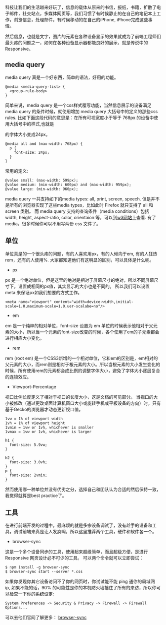 科技让我们的生活越来好玩了，信息的载体从原来的书信，报纸，书籍，扩散了电子邮件，社交站点，多媒体网页等，我们习惯了有时候静止的在自己的笔记本上工作，浏览信息，处理邮件，有时候移动的在自己的iPhone, iPhone完成这些事情。

然后信息，也就是文字，图片的元素在各种设备显示的效果就成为了前端工程师们最头疼的问题之一，如何在各种设备显示器都能良好的展示，就是传说中的 Responsive。

## media query

media query 真是一个好东西，简单的语法，好用的功能。

```
@media <media-query-list> {
  <group-rule-body>
}
```

简单来说，media query 是一个css样式覆写功能，当然信息展示的设备满足 media query 的条件时候，就使用增加 media query 大括号中的定义的那些css rules. 比如下面这段代码的意思是：在所有可视宽度小于等于 768px 的设备中使用大括号中的样式,也就是<p>的字体大小变成24px。

```
@media all and (max-width: 768px) {
  p {
    font-size: 24px;
  }
}
```

常用的定义:

```
@value small: (max-width: 599px);
@value medium: (min-width: 600px) and (max-width: 959px);
@value large: (min-width: 960px);
```

media query 一共支持如下的media types: all, print, screen, speech. 但是并不是所有的浏览器实现了这些media types，比如此时 Firefox  就只支持了 all 和 screen 类别。 而 media query 支持的查询条件（media conditions）包括width, height, aspect-ratio, color, orientaion 等，可以到[w3网站](http://dev.w3.org/csswg/mediaqueries/#mq-features)上查看.  有了media，很多时候你可以不用写两份 css 文件了。

## 单位

单位真是的一个很头疼的问题，有的人喜欢用px，有的人倾向于em, 有的人狂热 rem，还有的人使用%. 大家都知道他们有这明显的区别，可以具体是什么呢。

* px

px 是一个绝对单位，但是这里的绝对是相对于屏幕尺寸的绝对，所以不同屏幕尺寸下，设置成相同的px值，其实显示的大小也是不同的。 所以我们可以设置 meta 来保证px如我们想要的方式工作。

```
<meta name="viewport" content="width=device-width,initial-scale=1.0,maximum-scale=1.0,uer-scalabe=no"/>
```

* em

em 是一个纯粹的相对单位，font-size 设置为 em 单位的时候表示他相对于父元素的大小，所以当一个元素的font-size改变的时候，各个使用了em的子元素都会进行相应大小变化。

* rem

rem (root em) 是一个CSS3新增的一个相对单位，它和em的区别是，em相对的父元素的大小，而rem则是相对于根元素的大小。所以当根元素的大小发生变化的时候，所有使用rem的元素都会成比例的调整字体大小，避免了字体大小逐层复合的连锁效应。


* Viewport-Percentage

视口比例长度定义了相对于视口的长度大小，这是文档的可见部分。 当视口的大小被修改（通过更改桌面计算机窗口大小或旋转手机或平板设备的方向）时，只有基于Gecko的浏览器才动态更新视口值。

```
1vw = 1% of viewport width
1vh = 1% of viewport height
1vmin = 1vw or 1vh, whichever is smaller
1vmax = 1vw or 1vh, whichever is larger

h1 {
  font-size: 5.9vw;
}

h2 {
  font-size: 3.0vh;
}
p {
  font-size: 2vmin;
}
```

然而使用哪一种单位并没有优劣之分，选择自己和团队认为合适的然后保持一致，我觉得就算是best practice了。

## 工具

在进行前端开发的过程中，最麻烦的就是多宗设备调试了，没有趁手的设备和工具，调试前端来真是让人发疯啊，所以这里推荐两个工具，硬件和软件各一个。

* browser-sync

这是一个多个设备同步的工具，使用起来超级简单，而且超级方便，是进行 Responsive 网页设计必不可少的工具。 可以两个命令就可以立即尝试：

```
$ npm install -g browser-sync
$ browser-sync start --server *.css
```

如果你发现你其它设备访问不了你的网页时，你试试能不能 ping 通你的局域网 ip, 如果不能的话，90% 的可能性是你的本机防火墙挡住了所有的来访，所以你可以检查一下你的系统设定:

```
System Preferences -> Security & Privacy -> Firewall -> Firewall Options...
```

可以去他们官网了解更多： [browser-sync](https://www.browsersync.io/)
